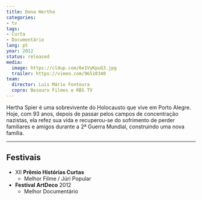 ```yaml
---
title: Dona Hertha
categories:
- tv
tags:
- Curta
- Documentário
lang: pt
year: 2012
status: released
media:
  image: https://cldup.com/6e1VyKpuG3.jpg
  trailer: https://vimeo.com/96510340
team:
  director: Luis Mário Fontoura
  copro: Besouro Filmes e RBS TV
---
```


Hertha Spier é uma sobrevivente do Holocausto que vive em Porto Alegre. Hoje, com 93 anos, depois de passar pelos campos de concentração nazistas, ela refez sua vida e recuperou-se do sofrimento de perder familiares e amigos durante a 2ª Guerra Mundial, construindo uma nova família.

---

## Festivais

* XII **Prêmio Histórias Curtas**
  * Melhor Filme / Júri Popular
* **Festival ArtDeco** 2012
  * Melhor Documentário
